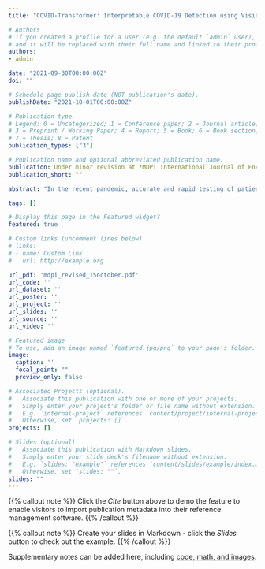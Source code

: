 ```yaml
---
title: "COVID-Transformer: Interpretable COVID-19 Detection using Vision Transformer for Healthcare"

# Authors
# If you created a profile for a user (e.g. the default `admin` user), write the username (folder name) here 
# and it will be replaced with their full name and linked to their profile.
authors:
- admin

date: "2021-09-30T00:00:00Z"
doi: ""

# Schedule page publish date (NOT publication's date).
publishDate: "2021-10-01T00:00:00Z"

# Publication type.
# Legend: 0 = Uncategorized; 1 = Conference paper; 2 = Journal article;
# 3 = Preprint / Working Paper; 4 = Report; 5 = Book; 6 = Book section;
# 7 = Thesis; 8 = Patent
publication_types: ["3"]

# Publication name and optional abbreviated publication name.
publication: Under minor revision at *MDPI International Journal of Environmental Research and Public Health (Digital health track)*
publication_short: ""

abstract: "In the recent pandemic, accurate and rapid testing of patients remained a critical task in the diagnosis and control of COVID-19 disease spread in the healthcare industry. Because of the sudden increase in cases, most countries have faced scarcity and a low rate of testing. Chest x-rays have been shown in the literature to be a potential source of testing for COVID-19 patients, but manually checking x-ray reports is time-consuming and error-prone. Considering these limitations and the advancements in data science, we proposed a Vision Transformer based deep learning pipeline for COVID-19 detection from chest x-ray based imaging. Due to the lack of large data sets, we collected data from three open-source data sets of chest x-ray images and aggregated them to form a 30K image data set, which is the largest publicly available collection of chest x-ray images in this domain to our knowledge. Our proposed transformer model effectively differentiates COVID-19 from normal chest x-rays with an accuracy of 98 % along with an AUC score of 99 % in the binary classification task. It distinguishes COVID-19, normal, and pneumonia patient's x-rays with an accuracy of 92 % and AUC score of 98 % in the Multi-class classification task. For evaluation on our data set, we fine-tuned some of the widely used models in literature namely EfficientNetB0, InceptionV3, Resnet50, MobileNetV3, Xception, and DenseNet-121 as baselines. Our proposed transformer model outperformed them in terms of all metrics. In addition, a Grad-CAM based visualization is created which makes our approach interpretable by radiologists and can be used to monitor the progression of the disease in the affected lungs, assisting healthcare."

tags: []

# Display this page in the Featured widget?
featured: true

# Custom links (uncomment lines below)
# links:
# - name: Custom Link
#   url: http://example.org

url_pdf: 'mdpi_revised_15october.pdf'
url_code: ''
url_dataset: ''
url_poster: ''
url_project: ''
url_slides: ''
url_source: ''
url_video: ''

# Featured image
# To use, add an image named `featured.jpg/png` to your page's folder. 
image:
  caption: ''
  focal_point: ""
  preview_only: false

# Associated Projects (optional).
#   Associate this publication with one or more of your projects.
#   Simply enter your project's folder or file name without extension.
#   E.g. `internal-project` references `content/project/internal-project/index.md`.
#   Otherwise, set `projects: []`.
projects: []

# Slides (optional).
#   Associate this publication with Markdown slides.
#   Simply enter your slide deck's filename without extension.
#   E.g. `slides: "example"` references `content/slides/example/index.md`.
#   Otherwise, set `slides: ""`.
slides: ""
---
```


{{% callout note %}}
Click the *Cite* button above to demo the feature to enable visitors to import publication metadata into their reference management software.
{{% /callout %}}

{{% callout note %}}
Create your slides in Markdown - click the *Slides* button to check out the example.
{{% /callout %}}

Supplementary notes can be added here, including [code, math, and images](https://wowchemy.com/docs/writing-markdown-latex/).
